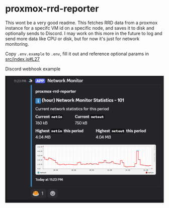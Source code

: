 # proxmox-rrd-reporter

This wont be a very good readme. This fetches RRD data from a proxmox instance for a specifc VM id on a specific node, and saves it to disk and optionally sends to Discord. I may work on this more in the future to log and send more data like CPU or disk, but for now it's just for network monitoring.

Copy `.env.example` to `.env`, fill it out and reference optional params in [src/index.js#L27](src/index.js#L27)

Discord webhook example

![Screenshot of Discord Embed showing network statistics for the hour](screenshots/image.png)